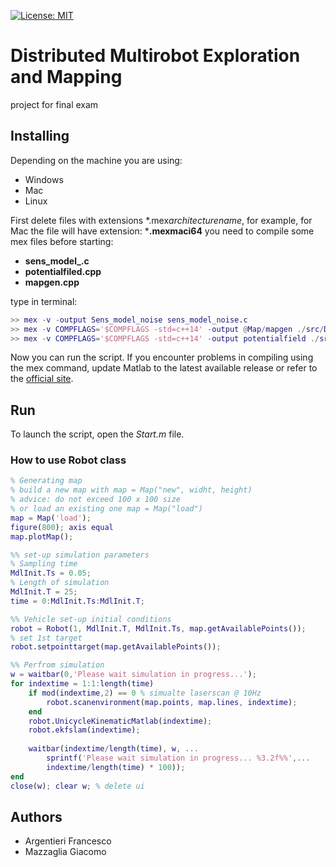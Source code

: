 [![License: MIT](https://img.shields.io/badge/license-MIT-blue.svg)](LICENSE)

# Distributed Multirobot Exploration and Mapping

project for final exam

## Installing

Depending on the machine you are using:
- Windows
- Mac
- Linux

First delete files with extensions \*.mex*architecturename*, for example, for Mac the file will have extension: ***.mexmaci64**
you need to compile some mex files before starting: 
- **sens\_model\_.c**
- **potentialfiled.cpp** 
- **mapgen.cpp**

type in terminal:

```Matlab
>> mex -v -output Sens_model_noise sens_model_noise.c
>> mex -v COMPFLAGS='$COMPFLAGS -std=c++14' -output @Map/mapgen ./src/DungeonGenerator/*.cpp
>> mex -v COMPFLAGS='$COMPFLAGS -std=c++14' -output potentialfield ./src/*.cpp
```

Now you can run the script.
If you encounter problems in compiling using the mex command, update Matlab to the latest available release or refer to the [official site](https://mathworks.com/).

## Run
To launch the script, open the *Start.m* file.

### How to use Robot class
```Matlab
% Generating map
% build a new map with map = Map("new", widht, height)
% advice: do not exceed 100 x 100 size
% or load an existing one map = Map("load")
map = Map('load'); 
figure(800); axis equal
map.plotMap();

%% set-up simulation parameters
% Sampling time
MdlInit.Ts = 0.05;
% Length of simulation
MdlInit.T = 25;
time = 0:MdlInit.Ts:MdlInit.T;

%% Vehicle set-up initial conditions
robot = Robot(1, MdlInit.T, MdlInit.Ts, map.getAvailablePoints());
% set 1st target
robot.setpointtarget(map.getAvailablePoints());

%% Perfrom simulation
w = waitbar(0,'Please wait simulation in progress...');
for indextime = 1:1:length(time)
    if mod(indextime,2) == 0 % simualte laserscan @ 10Hz
        robot.scanenvironment(map.points, map.lines, indextime);
    end
    robot.UnicycleKinematicMatlab(indextime);
    robot.ekfslam(indextime);
    
    waitbar(indextime/length(time), w, ...
        sprintf('Please wait simulation in progress... %3.2f%%',...
        indextime/length(time) * 100));
end
close(w); clear w; % delete ui
```


## Authors
- Argentieri Francesco
- Mazzaglia Giacomo
